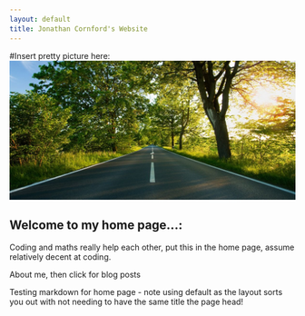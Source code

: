 ```yaml
---
layout: default
title: Jonathan Cornford's Website
---
```


#Insert pretty picture here:
![](/img/path.jpg)

## Welcome to my home page...:

Coding and maths really help each other, put this in the home page, assume relatively  decent at coding.

About me, then click for blog posts

Testing markdown for home page - note using default as the layout sorts you out with not needing to have the same 
title the page head! 